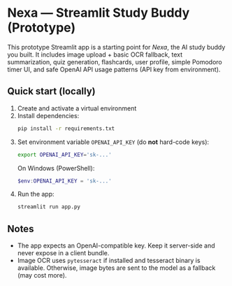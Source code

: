 # Nexa — Streamlit Study Buddy (Prototype)

This prototype Streamlit app is a starting point for *Nexa*, the AI study buddy you built.
It includes image upload + basic OCR fallback, text summarization, quiz generation, flashcards,
user profile, simple Pomodoro timer UI, and safe OpenAI API usage patterns (API key from environment).

## Quick start (locally)
1. Create and activate a virtual environment
2. Install dependencies:
   ```bash
   pip install -r requirements.txt
   ```
3. Set environment variable `OPENAI_API_KEY` (do **not** hard-code keys):
   ```bash
   export OPENAI_API_KEY='sk-...'
   ```
   On Windows (PowerShell):
   ```powershell
   $env:OPENAI_API_KEY = 'sk-...'
   ```
4. Run the app:
   ```bash
   streamlit run app.py
   ```

## Notes
- The app expects an OpenAI-compatible key. Keep it server-side and never expose in a client bundle.
- Image OCR uses `pytesseract` if installed and tesseract binary is available. Otherwise, image bytes are sent to the model as a fallback (may cost more).
